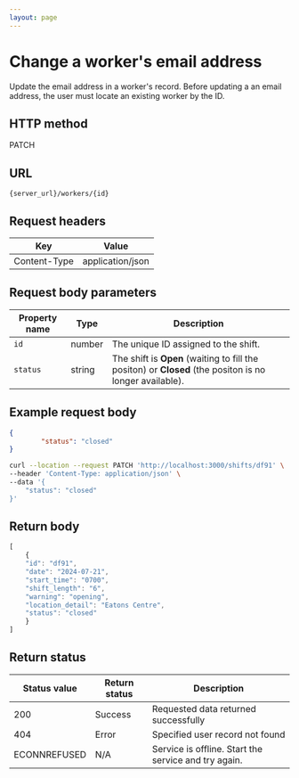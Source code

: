 ```yaml
---
layout: page
---
```


# Change a worker's email address

Update the email address in a worker's record. Before updating a an email address, the user must locate an existing worker by the ID.

## HTTP method

PATCH

## URL

```shell
{server_url}/workers/{id}
```

## Request headers

| Key | Value |
|---|---|
| Content-Type | application/json |

## Request body parameters

| Property name | Type | Description |
| ------------- | ----------- | ----------- |
| `id`     | number | The unique ID assigned to the shift.  |
| `status`  | string | The shift is **Open** (waiting to fill the positon) or **Closed** (the positon is no longer available).|

## Example request body

```json
{
        "status": "closed"
}
```

```bash
curl --location --request PATCH 'http://localhost:3000/shifts/df91' \
--header 'Content-Type: application/json' \
--data '{
    "status": "closed"
}'
```

## Return body

```js
[
    {
    "id": "df91",
    "date": "2024-07-21",
    "start_time": "0700",
    "shift_length": "6",
    "warning": "opening",
    "location_detail": "Eatons Centre",
    "status": "closed"
    }
]
```

## Return status

| Status value | Return status | Description |
| ------------- | ----------- | ----------- |
| 200 | Success | Requested data returned successfully |
| 404 | Error | Specified user record not found |
|  ECONNREFUSED | N/A | Service is offline. Start the service and try again. |
